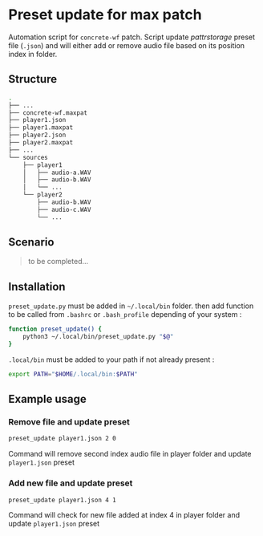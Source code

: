 # Preset update for max patch

Automation script for `concrete-wf` patch. Script update *pattrstorage* preset file (`.json`) and will either add or remove audio file based on its position index in folder.

## Structure

```bash
.
├── ...
├── concrete-wf.maxpat
├── player1.json
├── player1.maxpat
├── player2.json
├── player2.maxpat
├── ...
└── sources
    ├── player1
    │   ├── audio-a.WAV
    │   ├── audio-b.WAV
    │   └── ...
    └── player2
      	├── audio-b.WAV
        ├── audio-c.WAV
        └── ...

```

## Scenario

> to be completed...

## Installation

`preset_update.py` must be added in `~/.local/bin` folder. then add function to be called from `.bashrc` or `.bash_profile` depending of your system :

```bash
function preset_update() {
	python3 ~/.local/bin/preset_update.py "$@"
}
```

`.local/bin` must be added to your path if not already present :

```bash
export PATH="$HOME/.local/bin:$PATH"
```

## Example usage

### Remove file and update preset

```bash
preset_update player1.json 2 0 
```

Command will remove second index audio file in player folder and update `player1.json` preset

### Add new file and update preset

```bash
preset_update player1.json 4 1
```

Command will check for new file added at index 4 in player folder and update `player1.json` preset
